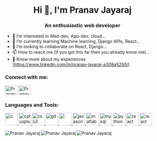 <h1 align="center">Hi 👋, I'm Pranav Jayaraj</h1>
<h3 align="center">An enthusiastic web developer</h3>

- 👀 I’m interested in Wed-dev, App-dev, cloud...
- 🌱 I’m currently learning Machine learning, Django APIs, React...
- 💞️ I’m looking to collaborate on React, Django...
- 📫 How to reach me (if you got this far then you already know me)...
- 📄 Know more about my experiences [https://www.linkedin.com/in/pranav-jayaraj-a308a5250/)

<h3 align="left">Connect with me:</h3>
<p align="left">
<a href="https://www.linkedin.com/in/pranav-jayaraj-a308a5250/" target="blank"><img align="center" src="https://raw.githubusercontent.com/rahuldkjain/github-profile-readme-generator/master/src/images/icons/Social/linked-in-alt.svg" alt="Pranav Jayaraj" height="30" width="40" /></a>
<a href="https://www.instagram.com/prxnxv_7/?next=%2F" target="blank"><img align="center" src="https://raw.githubusercontent.com/rahuldkjain/github-profile-readme-generator/master/src/images/icons/Social/instagram.svg" alt="Pranav Jayaraj" height="30" width="40" /></a>
</p>

<h3 align="left">Languages and Tools:</h3>
<p align="left">
<a href="https://www.cprogramming.com/" target="_blank"> <img src="https://icons8.com/icon/40670/c-programming" alt="c" width="40" height="40"/> </a> 
<a href="https://www.w3schools.com/cpp/" target="_blank"> <img src="https://icons8.com/icon/40669/c%2B%2B" alt="cplusplus" width="40" height="40"/> </a> 
<a href="https://www.w3schools.com/css/" target="_blank"> <img src="https://icons8.com/icon/21278/css3" alt="css3" width="40" height="40"/> </a>
<a href="https://git-scm.com/" target="_blank"> <img src="https://icons8.com/icon/20906/git" alt="git" width="40" height="40"/> </a>
<a href="https://www.w3.org/html/" target="_blank"> <img src="https://icons8.com/icon/20909/html-5" width="40" height="40"/> </a>
<a href="https://developer.mozilla.org/en-US/docs/Web/JavaScript" target="_blank"> <img src="https://icons8.com/icon/108784/javascript" alt="javascript" width="40" height="40"/> </a>
<a href="https://www.mathworks.com/" target="_blank"> <img src="https://icons8.com/icon/r5Y16PcDkoWI/matlab" alt="matlab" width="40" height="40"/> </a> 
<a href="https://www.mysql.com/" target="_blank"> <img src="https://icons8.com/icon/UFXRpPFebwa2/mysql-logo" alt="mysql" width="40" height="40"/> </a>
<a href="https://www.python.org" target="_blank"> <img src="https://icons8.com/icon/13441/python" alt="python" width="40" height="40"/> </a>
<a href="https://react.dev/" target="_blank"> <img src="https://icons8.com/icon/123603/react-native" alt="react" width="40" height="40"/> </a>
<a href="https://www.djangoproject.com/" target="_blank"> <img src="https://icons8.com/icon/baihjTL3IBX9/django-a-high-level-python-web-framework-that-encourages-rapid-development" alt="react" width="40" height="40"/> </a>
</p>
<p><img align="left" src="https://github-readme-stats.vercel.app/api?username=prxnxv7&show_icons=true&theme=synthwave" alt="Pranav Jayaraj" /></p>
<p><img align="left" src="https://github-readme-stats.vercel.app/api/top-langs/?username=prxnxv7&layout=compact&theme=synthwave" alt="Pranav Jayaraj" /></p>
<p><img align="centre" src="https://github-readme-streak-stats.herokuapp.com/?user=prxnxv7&theme=synthwave" alt="Pranav Jayaraj" /></p>
<!---
prxnxv7/prxnxv7 is a ✨ special ✨ repository because its `README.md` (this file) appears on your GitHub profile.
You can click the Preview link to take a look at your changes.
--->
